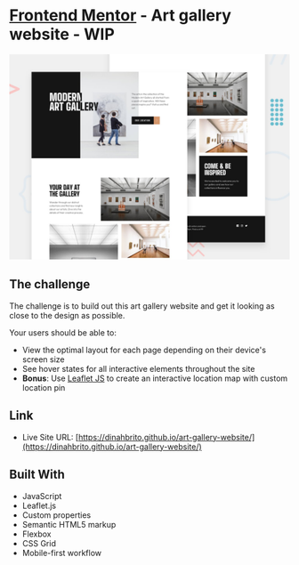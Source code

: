 # [Frontend Mentor](frontendmentor.io/) - Art gallery website - WIP
![](./assets/screenshot.jpg)

## The challenge
The challenge is to build out this art gallery website and get it looking as close to the design as possible.

Your users should be able to:

- View the optimal layout for each page depending on their device's screen size
- See hover states for all interactive elements throughout the site
- **Bonus**: Use [Leaflet JS](https://leafletjs.com/) to create an interactive location map with custom location pin

## Link

- Live Site URL: [https://dinahbrito.github.io/art-gallery-website/](https://dinahbrito.github.io/art-gallery-website/)

## Built With

- JavaScript
- Leaflet.js
- Custom properties
- Semantic HTML5 markup
- Flexbox
- CSS Grid
- Mobile-first workflow




